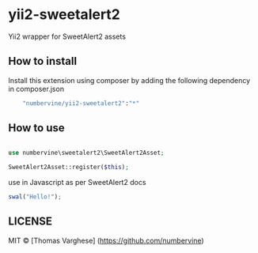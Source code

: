 # yii2-sweetalert2

Yii2 wrapper for SweetAlert2 assets

## How to install

Install this extension using composer by adding the following dependency in composer.json

```bash
    "numbervine/yii2-sweetalert2":"*"
```

## How to use


```php

use numbervine\sweetalert2\SweetAlert2Asset;

SweetAlert2Asset::register($this);
```

use in Javascript as per SweetAlert2 docs

```javascript
swal("Hello!");

```


## LICENSE

MIT © [Thomas Varghese] (https://github.com/numbervine)
